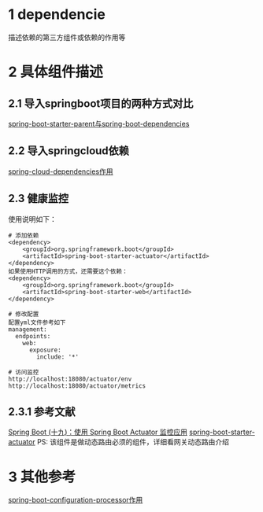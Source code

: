 # 1 dependencie
描述依赖的第三方组件或依赖的作用等

# 2 具体组件描述

## 2.1 导入springboot项目的两种方式对比
[spring-boot-starter-parent与spring-boot-dependencies](https://www.cnblogs.com/sjshare/p/10669001.html)

## 2.2 导入springcloud依赖
[spring-cloud-dependencies作用](https://blog.csdn.net/qq_41813208/article/details/105899091)

## 2.3 健康监控
使用说明如下：
```
# 添加依赖
<dependency> 
    <groupId>org.springframework.boot</groupId> 
    <artifactId>spring-boot-starter-actuator</artifactId> 
</dependency> 
如果使用HTTP调用的方式，还需要这个依赖：
<dependency> 
    <groupId>org.springframework.boot</groupId> 
    <artifactId>spring-boot-starter-web</artifactId> 
</dependency>
 
# 修改配置
配置yml文件参考如下
management:
  endpoints:
    web:
      exposure:
        include: '*'

# 访问监控
http://localhost:18080/actuator/env
http://localhost:18080/actuator/metrics
```

## 2.3.1 参考文献
[Spring Boot (十九)：使用 Spring Boot Actuator 监控应用](http://www.ityouknow.com/springboot/2018/02/06/spring-boot-actuator.html)
[spring-boot-starter-actuator](https://www.jianshu.com/p/d57dc9f2e0d9)
PS: 该组件是做动态路由必须的组件，详细看网关动态路由介绍

# 3 其他参考
[spring-boot-configuration-processor作用](https://blog.csdn.net/yuhan_0590/article/details/85100246)


